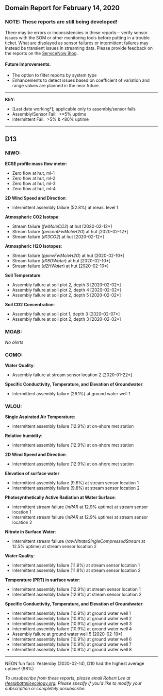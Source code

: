 ## Domain Report for February 14, 2020


### NOTE: These reports are still being developed!
There may be errors or inconsistencies in these reports-- verify sensor issues with the SOM or other monitoring tools before putting in a trouble ticket. What are displayed as sensor failures or intermittent failures may instead be transient issues in streaming data.
Please provide feedback on the reports on the [ServiceNow Blog](https://neon.service-now.com/community?id=community_blog&sys_id=9b4fbe8adbed734017ecf9041d9619be).

#### Future Improvements: 
 - The option to filter reports by system type 
 - Enhancements to detect issues based on coefficient of variation and range values are planned in the near future.

***

**KEY**:

 - [Last date working*]; applicable only to assembly/sensor fails
 - Assembly/Sensor Fail:&nbsp;&nbsp;<=5% uptime
 - Intermittent Fail:&nbsp;&nbsp;>5% & <80% uptime

***
## D13

### NIWO:

**ECSE profile mass flow meter**:
 - Zero flow at hut, ml-1
 - Zero flow at hut, ml-2
 - Zero flow at hut, ml-3
 - Zero flow at hut, ml-4

**2D Wind Speed and Direction**:
 - Intermittent assembly failure (52.8%) at meas. level 1

**Atmospheric CO2 Isotope**:
 - Stream failure (_fwMoleCO2_) at hut [2020-02-12*]
 - Stream failure (_percentFwMoleH2O_) at hut [2020-02-12*]
 - Stream failure (_d13CO2_) at hut [2020-02-12*]

**Atmospheric H2O Isotopes**:
 - Stream failure (_ppmvFwMoleH2O_) at hut [2020-02-10*]
 - Stream failure (_d18OWater_) at hut [2020-02-10*]
 - Stream failure (_d2HWater_) at hut [2020-02-10*]

**Soil Temperature**:
 - Assembly failure at soil plot 2, depth 3 [2020-02-02*]
 - Assembly failure at soil plot 2, depth 4 [2020-02-02*]
 - Assembly failure at soil plot 2, depth 5 [2020-02-02*]

**Soil CO2 Concentration**:
 - Assembly failure at soil plot 1, depth 3 [2020-02-07*]
 - Assembly failure at soil plot 2, depth 3 [2020-02-02*]

### MOAB:

_No alerts_

### COMO:

**Water Quality**:
 - Assembly failure at stream sensor location 2 [2020-01-22*]

**Specific Conductivity, Temperature, and Elevation of Groundwater**:
 - Intermittent assembly failure (26.1%) at ground water well 1

### WLOU:

**Single Aspirated Air Temperature**:
 - Intermittent assembly failure (12.9%) at on-shore met station

**Relative humidity**:
 - Intermittent assembly failure (12.9%) at on-shore met station

**2D Wind Speed and Direction**:
 - Intermittent assembly failure (12.9%) at on-shore met station

**Elevation of surface water**:
 - Intermittent assembly failure (9.8%) at stream sensor location 1
 - Intermittent assembly failure (9.8%) at stream sensor location 2

**Photosynthetically Active Radiation at Water Surface**:
 - Intermittent stream failure (_inPAR_ at 12.9% uptime) at stream sensor location 1
 - Intermittent stream failure (_inPAR_ at 12.9% uptime) at stream sensor location 2

**Nitrate in Surface Water**:
 - Intermittent stream failure (_rawNitrateSingleCompressedStream_ at 12.5% uptime) at stream sensor location 2

**Water Quality**:
 - Intermittent assembly failure (11.9%) at stream sensor location 1
 - Intermittent assembly failure (11.9%) at stream sensor location 2

**Temperature (PRT) in surface water**:
 - Intermittent assembly failure (12.9%) at stream sensor location 1
 - Intermittent assembly failure (12.9%) at stream sensor location 2

**Specific Conductivity, Temperature, and Elevation of Groundwater**:
 - Intermittent assembly failure (10.9%) at ground water well 1
 - Intermittent assembly failure (10.9%) at ground water well 2
 - Intermittent assembly failure (10.9%) at ground water well 3
 - Intermittent assembly failure (10.9%) at ground water well 4
 - Assembly failure at ground water well 5 [2020-02-10*]
 - Intermittent assembly failure (10.9%) at ground water well 6
 - Intermittent assembly failure (10.9%) at ground water well 7
 - Intermittent assembly failure (10.9%) at ground water well 8

***
NEON fun fact: Yesterday (2020-02-14), D10 had the highest average uptime! (96%)

_To unsubscribe from these reports, please email Robert Lee at rlee@battelleecology.org. Please specify if you'd like to modify your subscription or completely unsubscribe._
